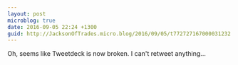 ```yaml
---
layout: post
microblog: true
date: 2016-09-05 22:24 +1300
guid: http://JacksonOfTrades.micro.blog/2016/09/05/t772727167000031232.html
---
```

Oh, seems like Tweetdeck is now broken. I can't retweet anything...
